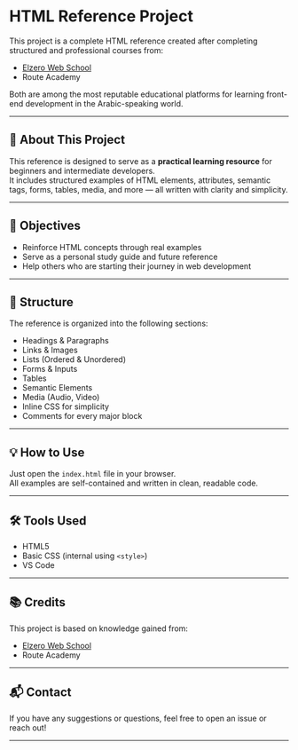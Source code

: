 # HTML Reference Project

This project is a complete HTML reference created after completing structured and professional courses from:

- [Elzero Web School](https://elzero.org)
- Route Academy

Both are among the most reputable educational platforms for learning front-end development in the Arabic-speaking world.

---

## 📘 About This Project

This reference is designed to serve as a **practical learning resource** for beginners and intermediate developers.  
It includes structured examples of HTML elements, attributes, semantic tags, forms, tables, media, and more — all written with clarity and simplicity.

---

## 🎯 Objectives

- Reinforce HTML concepts through real examples  
- Serve as a personal study guide and future reference  
- Help others who are starting their journey in web development

---

## 🧩 Structure

The reference is organized into the following sections:

- Headings & Paragraphs  
- Links & Images  
- Lists (Ordered & Unordered)  
- Forms & Inputs  
- Tables  
- Semantic Elements  
- Media (Audio, Video)  
- Inline CSS for simplicity  
- Comments for every major block

---

## 💡 How to Use

Just open the `index.html` file in your browser.  
All examples are self-contained and written in clean, readable code.

---

## 🛠️ Tools Used

- HTML5  
- Basic CSS (internal using `<style>`)  
- VS Code

---

## 📚 Credits

This project is based on knowledge gained from:

- [Elzero Web School](https://elzero.org)  
- Route Academy

---

## 📬 Contact

If you have any suggestions or questions, feel free to open an issue or reach out!

---
